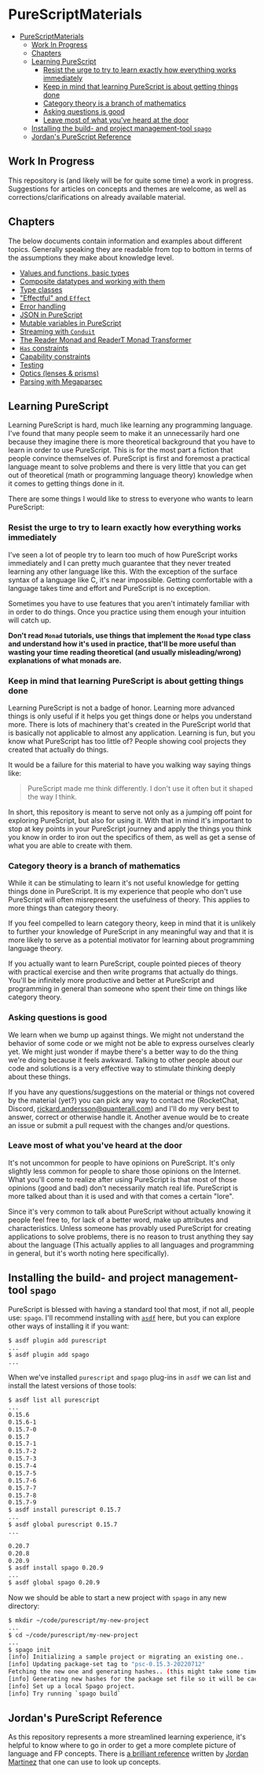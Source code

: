 # PureScriptMaterials

- [PureScriptMaterials](#purescriptmaterials)
  - [Work In Progress](#work-in-progress)
  - [Chapters](#chapters)
  - [Learning PureScript](#learning-purescript)
    - [Resist the urge to try to learn exactly how everything works immediately](#resist-the-urge-to-try-to-learn-exactly-how-everything-works-immediately)
    - [Keep in mind that learning PureScript is about getting things done](#keep-in-mind-that-learning-purescript-is-about-getting-things-done)
    - [Category theory is a branch of mathematics](#category-theory-is-a-branch-of-mathematics)
    - [Asking questions is good](#asking-questions-is-good)
    - [Leave most of what you've heard at the door](#leave-most-of-what-youve-heard-at-the-door)
  - [Installing the build- and project management-tool `spago`](#installing-the-build--and-project-management-tool-spago)
  - [Jordan's PureScript Reference](#jordans-purescript-reference)

## Work In Progress

This repository is (and likely will be for quite some time) a work in progress. Suggestions for
articles on concepts and themes are welcome, as well as corrections/clarifications on already
available material.

## Chapters

The below documents contain information and examples about different topics. Generally speaking they
are readable from top to bottom in terms of the assumptions they make about knowledge level.

- [Values and functions, basic types](./basics/01-values-and-functions.md)
- [Composite datatypes and working with them](./basics/02-composite-datatypes.md)
- [Type classes](./basics/03-type-classes.md)
- ["Effectful" and `Effect`](./basics/04-effectful.md)
- [Error handling](./basics/05-error-handling.md)
- [JSON in PureScript](./basics/06-json-data.md)
- [Mutable variables in PureScript](./basics/07-mutable-variables.md)
- [Streaming with `Conduit`](./basics/08-streaming.md)
- [The Reader Monad and ReaderT Monad Transformer](./basics/09-readert.md)
- [`Has` constraints](./basics/10-has-constraints.md)
- [Capability constraints](./basics/11-capability-constraints.md)
- [Testing](./basics/12-testing.md)
- [Optics (lenses & prisms)](./basics/13-optics.md)
- [Parsing with Megaparsec](./basics/14-parsing-with-megaparsec.md)

## Learning PureScript

Learning PureScript is hard, much like learning any programming language. I've found that many people
seem to make it an unnecessarily hard one because they imagine there is more theoretical background
that you have to learn in order to use PureScript. This is for the most part a fiction that people
convince themselves of. PureScript is first and foremost a practical language meant to solve problems
and there is very little that you can get out of theoretical (math or programming language theory)
knowledge when it comes to getting things done in it.

There are some things I would like to stress to everyone who wants to learn PureScript:

### Resist the urge to try to learn exactly how everything works immediately

I've seen a lot of people try to learn too much of how PureScript works immediately and I can pretty
much guarantee that they never treated learning any other language like this. With the exception of
the surface syntax of a language like C, it's near impossible. Getting comfortable with a language
takes time and effort and PureScript is no exception.

Sometimes you have to use features that you aren't intimately familiar with in order to do things.
Once you practice using them enough your intuition will catch up.

**Don't read `Monad` tutorials, use things that implement the `Monad` type class and understand how
it's used in practice, that'll be more useful than wasting your time reading theoretical (and
usually misleading/wrong) explanations of what monads are.**

### Keep in mind that learning PureScript is about getting things done

Learning PureScript is not a badge of honor. Learning more advanced things is only useful if it helps
you get things done or helps you understand more. There is lots of machinery that's created in the
PureScript world that is basically not applicable to almost any application. Learning is fun, but you
know what PureScript has too little of? People showing cool projects they created that actually do
things.

It would be a failure for this material to have you walking way saying things like:

> PureScript made me think differently. I don't use it often but it shaped the way I think.

In short, this repository is meant to serve not only as a jumping off point for exploring PureScript,
but also for using it. With that in mind it's important to stop at key points in your PureScript
journey and apply the things you think you know in order to iron out the specifics of them, as well
as get a sense of what you are able to create with them.

### Category theory is a branch of mathematics

While it can be stimulating to learn it's not useful knowledge for getting things done in PureScript.
It is my experience that people who don't use PureScript will often misrepresent the usefulness of
theory. This applies to more things than category theory.

If you feel compelled to learn category theory, keep in mind that it is unlikely to further your
knowledge of PureScript in any meaningful way and that it is more likely to serve as a potential
motivator for learning about programming language theory.

If you actually want to learn PureScript, couple pointed pieces of theory with practical exercise and
then write programs that actually do things. You'll be infinitely more productive and better at
PureScript and programming in general than someone who spent their time on things like category theory.

### Asking questions is good

We learn when we bump up against things. We might not understand the behavior of some code or we
might not be able to express ourselves clearly yet. We might just wonder if maybe there's a better
way to do the thing we're doing because it feels awkward. Talking to other people about our code and
solutions is a very effective way to stimulate thinking deeply about these things.

If you have any questions/suggestions on the material or things not covered by the material (yet?)
you can pick any way to contact me (RocketChat, Discord, rickard.andersson@quanterall.com) and I'll
do my very best to answer, correct or otherwise handle it. Another avenue would be to create an issue
or submit a pull request with the changes and/or questions.

### Leave most of what you've heard at the door

It's not uncommon for people to have opinions on PureScript. It's only slightly less common for
people to share those opinions on the Internet. What you'll come to realize after using PureScript
is that most of those opinions (good and bad) don't necessarily match real life. PureScript is more
talked about than it is used and with that comes a certain "lore".

Since it's very common to talk about PureScript without actually knowing it people feel free to, for
lack of a better word, make up attributes and characteristics. Unless someone has provably used
PureScript for creating applications to solve problems, there is no reason to trust anything they say
about the language (This actually applies to all languages and programming in general, but it's
worth noting here specifically).

## Installing the build- and project management-tool `spago`

PureScript is blessed with having a standard tool that most, if not all, people use: `spago`. I'll
recommend installing with [`asdf`](https://asdf-vm.com) here, but you can explore other ways of
installing it if you want:

```bash
$ asdf plugin add purescript
...
$ asdf plugin add spago
...
```

When we've installed `purescript` and `spago` plug-ins in `asdf` we can list and install the latest
versions of those tools:

```bash
$ asdf list all purescript
...
0.15.6
0.15.6-1
0.15.7-0
0.15.7
0.15.7-1
0.15.7-2
0.15.7-3
0.15.7-4
0.15.7-5
0.15.7-6
0.15.7-7
0.15.7-8
0.15.7-9
$ asdf install purescript 0.15.7
...
$ asdf global purescript 0.15.7
...

0.20.7
0.20.8
0.20.9
$ asdf install spago 0.20.9
...
$ asdf global spago 0.20.9
```

Now we should be able to start a new project with `spago` in any new directory:

```bash
$ mkdir ~/code/purescript/my-new-project
...
$ cd ~/code/purescript/my-new-project
...
$ spago init
[info] Initializing a sample project or migrating an existing one..
[info] Updating package-set tag to "psc-0.15.3-20220712"
Fetching the new one and generating hashes.. (this might take some time)
[info] Generating new hashes for the package set file so it will be cached.. (this might take some time)
[info] Set up a local Spago project.
[info] Try running `spago build`
```

## Jordan's PureScript Reference

As this repository represents a more streamlined learning experience, it's helpful to know where to
go in order to get a more complete picture of language and FP concepts. There is [a brilliant
reference](https://jordanmartinez.github.io/purescript-jordans-reference-site/Preface.html) written
by [Jordan Martinez](https://github.com/JordanMartinez/) that one can use to look up concepts.
